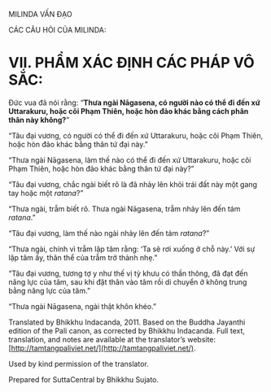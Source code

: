  

MILINDA VẤN ĐẠO

CÁC CÂU HỎI CỦA MILINDA:

# VII. PHẨM XÁC ĐỊNH CÁC PHÁP VÔ SẮC:

Đức vua đã nói rằng: “**Thưa ngài Nāgasena, có người nào có thể đi đến xứ Uttarakuru, hoặc cõi Phạm Thiên, hoặc hòn đảo khác bằng cách phân thân này không?**”

“Tâu đại vương, có người có thể đi đến xứ Uttarakuru, hoặc cõi Phạm Thiên, hoặc hòn đảo khác bằng thân tứ đại này.”

“Thưa ngài Nāgasena, làm thế nào có thể đi đến xứ Uttarakuru, hoặc cõi Phạm Thiên, hoặc hòn đảo khác bằng thân tứ đại này?”

“Tâu đại vương, chắc ngài biết rõ là đã nhảy lên khỏi trái đất này một gang tay hoặc một _ratana_?”

“Thưa ngài, trẫm biết rõ. Thưa ngài Nāgasena, trẫm nhảy lên đến tám _ratana_.”

“Tâu đại vương, làm thế nào ngài nhảy lên đến tám _ratana_?”

“Thưa ngài, chính vì trẫm lập tâm rằng: ‘Ta sẽ rơi xuống ở chỗ này.’ Với sự lập tâm ấy, thân thể của trẫm trở thành nhẹ.”

“Tâu đại vương, tương tợ y như thế vị tỳ khưu có thần thông, đã đạt đến năng lực của tâm, sau khi đặt thân vào tâm rồi di chuyển ở không trung bằng năng lực của tâm.”

“Thưa ngài Nāgasena, ngài thật khôn khéo.”

Translated by Bhikkhu Indacanda, 2011. Based on the Buddha Jayanthi edition of the Pali canon, as corrected by Bhikkhu Indacanda. Full text, translation, and notes are available at the translator’s website: [http://tamtangpaliviet.net/](http://tamtangpaliviet.net/).

Used by kind permission of the translator.

Prepared for SuttaCentral by Bhikkhu Sujato.